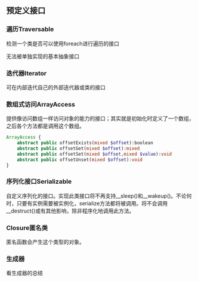 ## 预定义接口

### 遍历Traversable
检测一个类是否可以使用foreach进行遍历的接口

无法被单独实现的基本抽象接口

### 迭代器Iterator
可在内部迭代自己的外部迭代器或类的接口

### 数组式访问ArrayAccess
提供像访问数组一样访问对象的能力的接口；其实就是初始化时定义了一个数组，之后各个方法都是调用这个数组。

```php
ArrayAccess {
	abstract public offsetExists(mixed $offset):boolean
	abstract public offsetGet(mixed $offset):mixed
	abstract public offsetSet(mixed $offset,mixed $value):void
	abstract public offsetUnset(mixed $offset):void
}
```

### 序列化接口Serializable
自定义序列化的接口。实现此类接口将不再支持__sleep()和__wakeup()。不论何时，只要有实例需要被实例化，serialize方法都将被调用。将不会调用__destruct()或有其他影响，除非程序化地调用此方法。


### Closure匿名类
匿名函数会产生这个类型的对象。

### 生成器
看生成器的总结